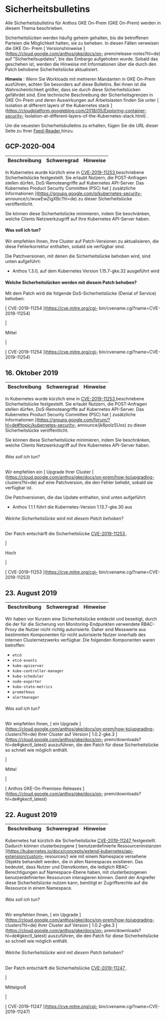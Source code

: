 #  Sicherheitsbulletins

Alle Sicherheitsbulletins für Anthos GKE On-Prem (GKE On-Prem) werden in
diesem Thema beschrieben.

Sicherheitslücken werden häufig geheim gehalten, bis die betroffenen Parteien
die Möglichkeit hatten, sie zu beheben. In diesen Fällen verweisen die GKE On-
Prem [ Versionshinweise ](https://cloud.google.com/anthos/gke/docs/on-
prem/release-notes?hl=de) auf "Sicherheitsupdates", bis das Embargo aufgehoben
wurde. Sobald das geschehen ist, werden die Hinweise mit Informationen über
die durch den Patch behobene Sicherheitslücke aktualisiert.

**Hinweis** : Wenn Sie Workloads mit mehreren Mandanten in GKE On-Prem
ausführen, achten Sie besonders auf diese Bulletins. Bei ihnen ist die
Wahrscheinlichkeit größer, dass sie durch diese Sicherheitslücken gefährdet
sind. Eine technische Beschreibung der Sicherheitsgrenzen in GKE On-Prem und
deren Auswirkungen auf Arbeitslasten finden Sie unter [ Isolation at different
layers of the Kubernetes stack
](https://cloudplatform.googleblog.com/2018/05/Exploring-container-security-
Isolation-at-different-layers-of-the-Kubernetes-stack.html) .

Um die neuesten Sicherheitsbulletins zu erhalten, fügen Sie die URL dieser
Seite zu Ihrer [ Feed-Reader
](https://wikipedia.org/wiki/Comparison_of_feed_aggregators) hinzu.

##  GCP-2020-004

Beschreibung  |  Schweregrad  |  Hinweise  
---|---|---  
  
In Kubernetes wurde kürzlich eine in [ CVE-2019-11253
](https://cve.mitre.org/cgi-bin/cvename.cgi?name=CVE-2019-11254) beschriebene
Sicherheitslücke festgestellt. Sie erlaubt Nutzern, die POST-Anfragen stellen
dürfen, DoS-Remoteangriffe auf Kubernetes API-Server. Das Kubernetes Product
Security Committee (PSC) hat [ zusätzliche Informationen
](https://groups.google.com/g/kubernetes-security-
announce/c/wuwEwZigXBc?hl=de) zu dieser Sicherheitslücke veröffentlicht.

Sie können diese Sicherheitslücke minimieren, indem Sie beschränken, welche
Clients Netzwerkzugriff auf Ihre Kubernetes API-Server haben.

####  Was soll ich tun?

Wir empfehlen Ihnen, Ihre Cluster auf Patch-Versionen zu aktualisieren, die
diese Fehlerkorrektur enthalten, sobald sie verfügbar sind.

Die Patchversionen, mit denen die Sicherheitslücke behoben wird, sind unten
aufgeführt:

  * Anthos 1.3.0, auf dem Kubernetes Version 1.15.7-gke.32 ausgeführt wird 

####  Welche Sicherheitslücken werden mit diesem Patch behoben?

Mit dem Patch wird die folgende DoS-Sicherheitslücke (Denial of Service)
behoben:

[ CVE-2019-11254 ](https://cve.mitre.org/cgi-
bin/cvename.cgi?name=CVE-2019-11254)

|

Mittel

|

[ CVE-2019-11254 ](https://cve.mitre.org/cgi-
bin/cvename.cgi?name=CVE-2019-11254)  
  
##  16\. Oktober 2019

Beschreibung  |  Schweregrad  |  Hinweise  
---|---|---  
  
In Kubernetes wurde kürzlich eine in [ CVE-2019-11253
](https://cve.mitre.org/cgi-bin/cvename.cgi?name=CVE-2019-11253) beschriebene
Sicherheitslücke festgestellt. Sie erlaubt Nutzern, die POST-Anfragen stellen
dürfen, DoS-Remoteangriffe auf Kubernetes API-Server. Das Kubernetes Product
Security Committee (PSC) hat [ zusätzliche Informationen
](https://groups.google.com/forum/?hl=de#!topic/kubernetes-security-
announce/jk8polzSUxs) zu dieser Sicherheitslücke veröffentlicht.

Sie können diese Sicherheitslücke minimieren, indem Sie beschränken, welche
Clients Netzwerkzugriff auf Ihre Kubernetes API-Server haben.

######  Was soll ich tun?

Wir empfehlen ein [ Upgrade Ihrer Cluster
](https://cloud.google.com/anthos/gke/docs/on-prem/how-to/upgrading-
clusters?hl=de) auf eine Patchversion, die den Fehler behebt, sobald sie
verfügbar ist.

Die Patchversionen, die das Update enthalten, sind unten aufgeführt:

  * Anthos 1.1.1 führt die Kubernetes-Version 1.13.7-gke.30 aus 

######  Welche Sicherheitslücke wird mit diesem Patch behoben?

Der Patch entschärft die Sicherheitslücke [ CVE-2019-11253
](https://cve.mitre.org/cgi-bin/cvename.cgi?name=CVE-2019-11253) .

|

Hoch

|

[ CVE-2019-11253 ](https://cve.mitre.org/cgi-
bin/cvename.cgi?name=CVE-2019-11253)  
  
##  23\. August 2019

Beschreibung  |  Schweregrad  |  Hinweise  
---|---|---  
  
Wir haben vor Kurzem eine Sicherheitslücke entdeckt und beseitigt, durch die
der für die Sicherung von Monitoring-Endpunkten verwendete RBAC-Proxy die
Nutzer nicht richtig autorisierte. Daher sind Messwerte aus bestimmten
Komponenten für nicht autorisierte Nutzer innerhalb des internen
Clusternetzwerks verfügbar. Die folgenden Komponenten waren betroffen:

  * ` etcd `
  * ` etcd-events `
  * ` kube-apiserver `
  * ` kube-controller-manager `
  * ` kube-scheduler `
  * ` node-exporter `
  * ` kube-state-metrics `
  * ` prometheus `
  * ` alertmanager `

######  Was soll ich tun?

Wir empfehlen Ihnen, [ ein Upgrade
](https://cloud.google.com/anthos/gke/docs/on-prem/how-to/upgrading-
clusters?hl=de) Ihrer Cluster auf Version [ 1.0.2-gke.3
](https://cloud.google.com/anthos/gke/docs/on-
prem/downloads?hl=de#gkectl_latest) auszuführen, die den Patch für diese
Sicherheitslücke so schnell wie möglich enthält.

|

Mittel

|

[ Anthos GKE-On-Premises-Releases
](https://cloud.google.com/anthos/gke/docs/on-
prem/downloads?hl=de#gkectl_latest)  
  
##  22\. August 2019

Beschreibung  |  Schweregrad  |  Hinweise  
---|---|---  
  
Kubernetes hat kürzlich die Sicherheitslücke [ CVE-2019-11247
](https://cve.mitre.org/cgi-bin/cvename.cgi?name=CVE-2019-11247) festgestellt.
Dadurch können clusterbezogene [ benutzerdefinierte Ressourceninstanzen
](https://kubernetes.io/docs/concepts/extend-kubernetes/api-extension/custom-
resources/) wie mit einem Namespace versehene Objekte behandelt werden, die in
allen Namespaces existieren. Das bedeutet, dass Nutzer und Dienstkonten, die
lediglich RBAC-Berechtigungen auf Namespace-Ebene haben, mit clusterbezogenen
benutzerdefinierten Ressourcen interagieren können. Damit der Angreifer diese
Sicherheitslücke nutzen kann, benötigt er Zugriffsrechte auf die Ressource in
einem Namespace.

######  Was soll ich tun?

Wir empfehlen Ihnen, [ ein Upgrade
](https://cloud.google.com/anthos/gke/docs/on-prem/how-to/upgrading-
clusters?hl=de) Ihrer Cluster auf Version [ 1.0.2-gke.3
](https://cloud.google.com/anthos/gke/docs/on-
prem/downloads?hl=de#gkectl_latest) auszuführen, die den Patch für diese
Sicherheitslücke so schnell wie möglich enthält.

######  Welche Sicherheitslücke wird mit diesem Patch behoben?

Der Patch entschärft die Sicherheitslücke [ CVE-2019-11247
](https://cve.mitre.org/cgi-bin/cvename.cgi?name=CVE-2019-11247) .

|

Mittelgroß

|

[ CVE-2019-11247 ](https://cve.mitre.org/cgi-
bin/cvename.cgi?name=CVE-2019-11247)

